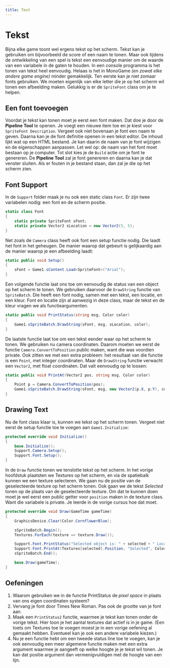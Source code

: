 ```yaml
---
title: Text
---
```





# Tekst
Bijna elke game toont wel ergens tekst op het scherm. Tekst kan je gebruiken om bijvoorbeeld de score of een naam te tonen. Maar ook tijdens de ontwikkeling van een spel is tekst een eenvoudige manier om de waarde van een variabele in de gaten te houden. In een console programma is het tonen van tekst heel eenvoudig. Helaas is het in MonoGame _(en zowat elke andere game engine)_ minder gemakkelijk. Ten eerste kan je niet zomaar fonts gebruiken. We moeten eigenlijk van elke letter die je op het scherm wil tonen een afbeelding maken. Gelukkig is er de `SpriteFont` class om je te helpen.

## Een font toevoegen
Voordat je tekst kan tonen moet je eerst een font maken. Dat doe je door de __Pipeline Tool__ te openen. Je voegt een nieuwe item toe en je kiest voor `SpriteFont Description`. Vergeet ook niet bovenaan je font een naam te geven. Daarna kan je de font definitie openen in een tekst editor. De inhoud lijkt wat op een HTML bestand. Je kan daarin de naam van je font wijzigen en de eigenschappen aanpassen. Let wel op: de naam van het font moet bestaan op je computer. Tot slot kies je de `Build` actie om je font te genereren. De __Pipeline Tool__ zal je font genereren en daarna kan je dat venster sluiten. Als er fouten in je bestand staan, dan zal je die op het scherm zien.

## Font Support
In de `Support` folder maak je nu ook een static class `Font`. Er zijn twee variabelen nodig: een font en de scherm positie. 

```csharp
static class Font
{
    static private SpriteFont sFont;
    static private Vector2 sLocation = new Vector2(5, 5);
}
```

Net zoals de `Camera` class heeft ook font een setup functie nodig. Die laadt het font in het geheugen. De manier waarop dat gebeurt is gelijkaardig aan de manier waarop je een afbeelding laadt:

```csharp
static public void Setup()
{
    sFont = Game1.sContent.Load<SpriteFont>("Arial");
}
```

Een volgende functie laat ons toe om eenvoudig de status van een object op het scherm te tonen. We gebruiken daarvoor de `DrawString` functie van `SpriteBatch`. Die heeft een font nodig, samen met een tekst, een locatie, en een kleur. Font en locatie zijn al aanwezig in deze class, maar de tekst en de kleur vragen we als functieargumenten.

```csharp
static public void PrintStatus(string msg, Color color)
{
    Game1.sSpriteBatch.DrawString(sFont, msg, sLocation, color);
}
```

De laatste functie laat toe om een tekst eender waar op het scherm te tonen. We gebruiken nu camera coordinaten. Daarom moeten we eerst de functie `Camera.ConvertToPosition` public maken, want die was voordien private. Ook zitten we met een extra probleem: het resultaat van die functie is een `Point`, met integer coordinaten. Maar de `DrawString` functie verwacht een `Vector2`, met float coordinaten. Dat valt eenvoudig op te lossen:

```csharp
static public void PrintAt(Vector2 pos, string msg, Color color)
{
    Point p = Camera.ConvertToPosition(pos);
    Game1.sSpriteBatch.DrawString(sFont, msg, new Vector2(p.X, p.Y), color);
}
```

## Drawing Text
Nu de font class klaar is, kunnen we tekst op het scherm tonen. Vergeet niet eerst de setup functie toe te voegen aan `Game1.Initialize`:

```csharp
protected override void Initialize()
{
    base.Initialize();
    Support.Camera.Setup();
    Support.Font.Setup();
}
```

In de `Draw` functie tonen we tenslotte tekst op het scherm. In het vorige hoofdstuk plaatsten we Textures op het scherm, en via de spatiebalk kunnen we een texture selecteren. We gaan nu de positie van de geselecteerde texture op het scherm tonen. Ook gaan we de tekst _Selected_ tonen op de plaats van de geselecteerde texture. Om dat te kunnen doen moet je wel eerst een public getter voor `position` maken in de texture class. Want die variabele is private. Je leerde in de vorige cursus hoe dat moet.

```csharp
protected override void Draw(GameTime gameTime)
{
    GraphicsDevice.Clear(Color.CornflowerBlue);

    sSpriteBatch.Begin();
    Textures.ForEach(texture => texture.Draw());

    Support.Font.PrintStatus("Selected object is: " + selected + " Location=" + Textures[selected].Position, Color.Black);
    Support.Font.PrintAt(Textures[selected].Position, "Selected", Color.Red);
    sSpriteBatch.End();

    base.Draw(gameTime);
}
```


## Oefeningen
1. Waarom gebruiken we in de functie PrintStatus de _pixel space_ in plaats van ons eigen coordinaten systeem?
2. Vervang je font door Times New Roman. Pas ook de grootte van je font aan.
3. Maak een  `PrintStatus2` functie, waarmee je tekst kan tonen onder de vorige tekst. Hier toon je het aantal textures dat actief is in je game. (Een toets om Textures toe te voegen moest je in een vorige oefening al gemaakt hebben. Eventueel kan je ook een andere variabele kiezen.)
4. Nu je een functie hebt om een tweede status line toe te voegen, kan je ook eenvoudig een meer algemene functie maken met een extra argument waarmee je aangeeft op welke hoogte je je tekst wil tonen. Je kan dat positie argument dan vermenigvuldigen met de hoogte van een lijn.